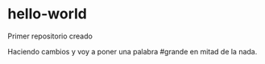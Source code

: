 # hello-world
Primer repositorio creado

Haciendo cambios y voy a poner una palabra #grande en mitad de la nada.
